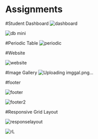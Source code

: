 # Assignments
#Student Dashboard
![dashboard](https://github.com/SurajJCk/Assignments/assets/33105027/2ae8368f-f8e0-49f5-8b2a-56fbdc8f3017)

![db mini](https://github.com/SurajJCk/Assignments/assets/33105027/45dda068-0168-4353-ac64-8ce86a9a1c48)

#Periodic Table
![periodic](https://github.com/SurajJCk/Assignments/assets/33105027/bc9006f2-9b47-4810-aef2-b791c498ffda)

#Website

![website](https://github.com/SurajJCk/Assignments/assets/33105027/457342a1-6d53-4dd3-90f4-12d28044556a)

#Image Gallery
![Uploading imggal.png…]()

#footer

![footer](https://github.com/SurajJCk/Assignments/assets/33105027/7c8124da-243a-4473-a12b-56e735201e06)

![footer2](https://github.com/SurajJCk/Assignments/assets/33105027/05913048-5c5d-4048-8fd0-81fb71d69944)

#Responsive Grid Layout

![responselayout](https://github.com/SurajJCk/Assignments/assets/33105027/e762d0ba-742b-44e9-aeca-f40ae9e6ee57)

![rL](https://github.com/SurajJCk/Assignments/assets/33105027/db7e11d8-f2e9-4e2d-b502-4dadd0a42b8c)
